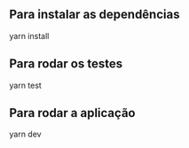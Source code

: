 ## Para instalar as dependências
yarn install

## Para rodar os testes
yarn test

## Para rodar a aplicação
yarn dev
